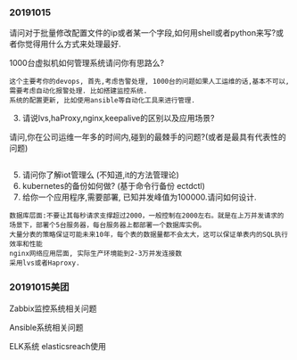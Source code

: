 ### 20191015 ### 

请问对于批量修改配置文件的ip或者某一个字段,如何用shell或者python来写?或者你觉得用什么方式来处理最好.

1000台虚拟机如何管理系统请问你有思路么?

```cgo
这个主要考你的devops, 首先,考虑告警处理, 1000台的问题如果人工运维的话,基本不可以,需要考虑自动化报警处理. 比如搭建监控系统. 
系统的配置更新, 比如使用ansible等自动化工具来进行管理. 

```

3. 请说lvs,haProxy,nginx,keepalive的区别以及应用场景?

请问,你在公司运维一年多的时间内,碰到的最棘手的问题?(或者是最具有代表性的问题)

```cgo

```
5. 请问你了解iot管理么 (不知道,it的方法管理论)
6. kubernetes的备份如何做? (基于命令行备份 ectdctl)
7. 给你一个应用程序,需要部署, 已知并发峰值为100000.请问如何设计.

```cgo
数据库层面:不要让其每秒请求支撑超过2000，一般控制在2000左右。就是在上万并发请求的场景下，部署个5台服务器，每台服务器上都部署一个数据库实例。
大量分表的策略保证可能未来10年，每个表的数据量都不会太大，这可以保证单表内的SQL执行效率和性能
nginx网络应用层面, 实际生产环境能到2-3万并发连接数
采用lvs或者Haproxy.

```


### 20191015美团 ### 

Zabbix监控系统相关问题

Ansible系统相关问题

ELK系统 elasticsreach使用